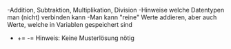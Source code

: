 -Addition, Subtraktion, Multiplikation, Division
-Hinweise welche Datentypen man (nicht) verbinden kann
-Man kann "reine" Werte addieren, aber auch Werte, welche in Variablen gespeichert sind
-   += -=
Hinweis: Keine Musterlösung nötig
